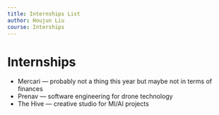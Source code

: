 ```yaml
---
title: Internships List
author: Houjun Liu
course: Interships
---
```


# Internships
* Mercari — probably not a thing this year but maybe not in terms of finances
* Prenav — software engineering for drone technology
* The Hive — creative studio for MI/AI projects
